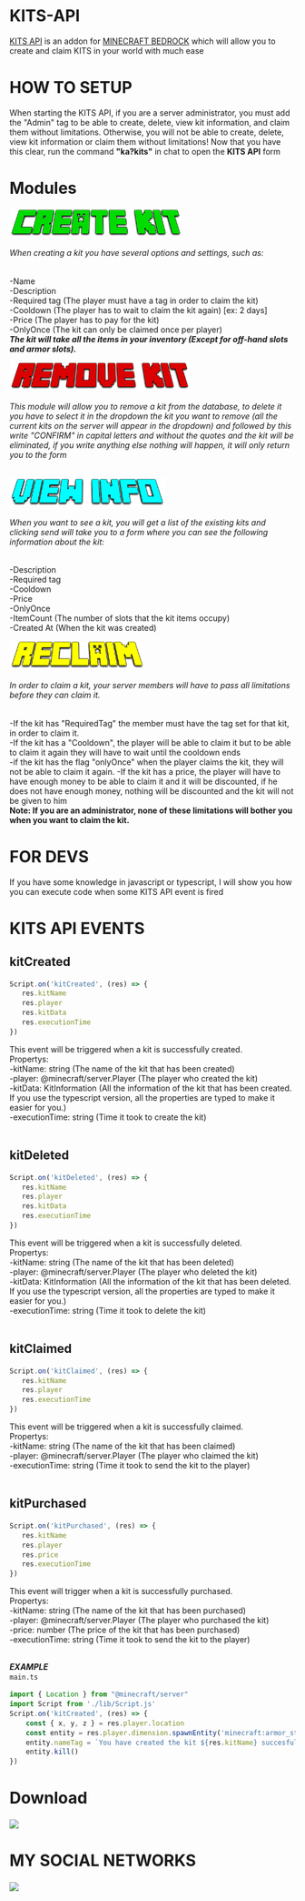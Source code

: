 # KITS-API
[KITS API](https://mcpedl.com/kits-api/) is an addon for [MINECRAFT BEDROCK](https://www.microsoft.com/es-ec/p/minecraft-for-windows/9nblggh2jhxj?activetab=pivot:overviewtab) which will allow you to create and claim KITS in your world with much ease
# HOW TO SETUP
When starting the KITS API, if you are a server administrator, you must add the "Admin" tag to be able to create, delete, view kit information, and claim them without limitations. Otherwise, you will not be able to create, delete, view kit information or claim them without limitations! Now that you have this clear, run the command **"ka?kits"** in chat to open the **KITS API** form

# Modules

<a href="#modules"><img align="center" src="assets/CREATE KIT.png" height="50" /></a>

###### When creating a kit you have several options and settings, such as: <br>
-Name <br>
-Description <br>
-Required tag (The player must have a tag in order to claim the kit) <br>
-Cooldown (The player has to wait to claim the kit again) [ex: 2 days] <br>
-Price (The player has to pay for the kit) <br>
-OnlyOnce (The kit can only be claimed once per player) <br>
**_The kit will take all the items in your inventory (Except for off-hand slots and armor slots)._**

<a href="#modules" target="blank"><img align="center" src="assets/REMOVE KIT.png" height="50" /></a>

###### This module will allow you to remove a kit from the database, to delete it you have to select it in the dropdown the kit you want to remove (all the current kits on the server will appear in the dropdown) and followed by this write "CONFIRM" in capital letters and without the quotes and the kit will be eliminated, if you write anything else nothing will happen, it will only return you to the form <br>

<a href="#modules" target="blank"><img align="center" src="assets/VIEW INFO.png" height="50" /></a>

###### When you want to see a kit, you will get a list of the existing kits and clicking send will take you to a form where you can see the following information about the kit:
-Description <br>
-Required tag <br>
-Cooldown <br>
-Price <br>
-OnlyOnce <br>
-ItemCount (The number of slots that the kit items occupy) <br>
-Created At (When the kit was created) <br>

<a href="#modules" target="blank"><img align="center" src="assets/RECLAIM.png" height="50" /></a>
###### In order to claim a kit, your server members will have to pass all limitations before they can claim it.
-If the kit has "RequiredTag" the member must have the tag set for that kit, in order to claim it. <br>
-If the kit has a "Cooldown", the player will be able to claim it but to be able to claim it again they will have to wait until the cooldown ends <br>
-if the kit has the flag "onlyOnce" when the player claims the kit, they will not be able to claim it again.
-If the kit has a price, the player will have to have enough money to be able to claim it and it will be discounted, if he does not have enough money, nothing will be discounted and the kit will not be given to him <br>
**Note: If you are an administrator, none of these limitations will bother you when you want to claim the kit.** <br>

# FOR DEVS
If you have some knowledge in javascript or typescript, I will show you how you can execute code when some KITS API event is fired

# KITS API EVENTS 

## kitCreated
```ts
Script.on('kitCreated', (res) => {
   res.kitName
   res.player
   res.kitData
   res.executionTime
})
```
This event will be triggered when a kit is successfully created. <br>
Propertys: <br>
-kitName: string (The name of the kit that has been created) <br>
-player: @minecraft/server.Player (The player who created the kit) <br>
-kitData: KitInformation (All the information of the kit that has been created. If you use the typescript version, all the properties are typed to make it easier for you.) <br>
-executionTime: string (Time it took to create the kit) <br><br>

## kitDeleted
```ts
Script.on('kitDeleted', (res) => {
   res.kitName
   res.player
   res.kitData
   res.executionTime
})
```
This event will be triggered when a kit is successfully deleted. <br>
Propertys: <br>
-kitName: string (The name of the kit that has been deleted) <br>
-player: @minecraft/server.Player (The player who deleted the kit) <br>
-kitData: KitInformation (All the information of the kit that has been deleted. If you use the typescript version, all the properties are typed to make it easier for you.) <br>
-executionTime: string (Time it took to delete the kit) <br><br>

## kitClaimed
```ts
Script.on('kitClaimed', (res) => {
   res.kitName
   res.player
   res.executionTime
})
```
This event will be triggered when a kit is successfully claimed. <br>
Propertys: <br>
-kitName: string (The name of the kit that has been claimed) <br>
-player: @minecraft/server.Player (The player who claimed the kit) <br>
-executionTime: string (Time it took to send the kit to the player) <br><br>

## kitPurchased
```ts
Script.on('kitPurchased', (res) => {
   res.kitName
   res.player
   res.price
   res.executionTime
})
```
This event will trigger when a kit is successfully purchased. <br>
Propertys: <br>
-kitName: string (The name of the kit that has been purchased) <br>
-player: @minecraft/server.Player (The player who purchased the kit) <br>
-price: number (The price of the kit that has been purchased) <br>
-executionTime: string (Time it took to send the kit to the player) <br><br>

**_EXAMPLE_** <br>
```main.ts```
```ts
import { Location } from "@minecraft/server"
import Script from './lib/Script.js'
Script.on('kitCreated', (res) => {
    const { x, y, z } = res.player.location
    const entity = res.player.dimension.spawnEntity('minecraft:armor_stand', new Location(x, y, z))
    entity.nameTag = `You have created the kit ${res.kitName} succesfully`
    entity.kill()
})
```
# Download
<a href="https://www.mediafire.com/file/y6qmg6174es9wo6/KITS_API_v2.3.mcaddon/file" target="blank"><img align="center" src="https://cdn.worldvectorlogo.com/logos/mediafire-1-3.svg" height="50" /></a>

# MY SOCIAL NETWORKS
<a href="https://www.youtube.com/channel/UCcb6TseFTpboFwgZM737IGA" target="blank"><img align="center" src="https://upload.wikimedia.org/wikipedia/commons/e/ef/Youtube_logo.png" height="50" /></a>
